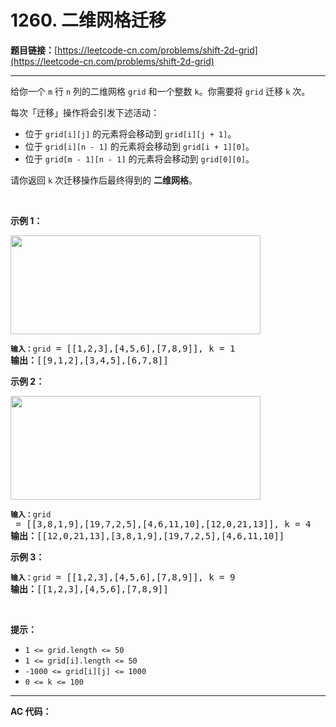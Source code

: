 # 1260. 二维网格迁移

**题目链接：**[https://leetcode-cn.com/problems/shift-2d-grid](https://leetcode-cn.com/problems/shift-2d-grid)

---

<div class="content__1Y2H">
 <div class="notranslate">
  <p>给你一个 <code>m</code> 行 <code>n</code>&nbsp;列的二维网格&nbsp;<code>grid</code>&nbsp;和一个整数&nbsp;<code>k</code>。你需要将&nbsp;<code>grid</code>&nbsp;迁移&nbsp;<code>k</code>&nbsp;次。</p> 
  <p>每次「迁移」操作将会引发下述活动：</p> 
  <ul> 
   <li>位于 <code>grid[i][j]</code>&nbsp;的元素将会移动到&nbsp;<code>grid[i][j + 1]</code>。</li> 
   <li>位于&nbsp;<code>grid[i][n&nbsp;- 1]</code> 的元素将会移动到&nbsp;<code>grid[i + 1][0]</code>。</li> 
   <li>位于 <code>grid[m&nbsp;- 1][n - 1]</code>&nbsp;的元素将会移动到&nbsp;<code>grid[0][0]</code>。</li> 
  </ul> 
  <p>请你返回&nbsp;<code>k</code> 次迁移操作后最终得到的 <strong>二维网格</strong>。</p> 
  <p>&nbsp;</p> 
  <p><strong>示例 1：</strong></p> 
  <p><img style="height: 158px; width: 400px;" src="https://assets.leetcode-cn.com/aliyun-lc-upload/uploads/2019/11/16/e1-1.png" alt=""></p> 
  <pre class="language-text"><code><strong>输入：</strong>grid</code> = [[1,2,3],[4,5,6],[7,8,9]], k = 1
<strong>输出：</strong>[[9,1,2],[3,4,5],[6,7,8]]
</pre> 
  <p><strong>示例 2：</strong></p> 
  <p><img style="height: 166px; width: 400px;" src="https://assets.leetcode-cn.com/aliyun-lc-upload/uploads/2019/11/16/e2-1.png" alt=""></p> 
  <pre class="language-text"><code><strong>输入：</strong>grid</code> = [[3,8,1,9],[19,7,2,5],[4,6,11,10],[12,0,21,13]], k = 4
<strong>输出：</strong>[[12,0,21,13],[3,8,1,9],[19,7,2,5],[4,6,11,10]]
</pre> 
  <p><strong>示例 3：</strong></p> 
  <pre class="language-text"><code><strong>输入：</strong>grid</code> = [[1,2,3],[4,5,6],[7,8,9]], k = 9
<strong>输出：</strong>[[1,2,3],[4,5,6],[7,8,9]]
</pre> 
  <p>&nbsp;</p> 
  <p><strong>提示：</strong></p> 
  <ul> 
   <li><code>1 &lt;= grid.length &lt;= 50</code></li> 
   <li><code>1 &lt;= grid[i].length &lt;= 50</code></li> 
   <li><code>-1000 &lt;= grid[i][j] &lt;= 1000</code></li> 
   <li><code>0 &lt;= k &lt;= 100</code></li> 
  </ul> 
 </div>
</div>

---

**AC 代码：**

```java

```